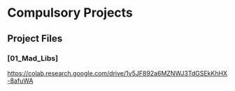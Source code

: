 # Compulsory Projects  

## **Project Files**

### [01_Mad_Libs]
https://colab.research.google.com/drive/1v5JF892a6MZNWJ3TdGSEkKhHX-8afuWA  
